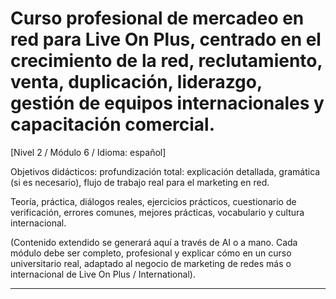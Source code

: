# Curso profesional de mercadeo en red para Live On Plus, centrado en el crecimiento de la red, reclutamiento, venta, duplicación, liderazgo, gestión de equipos internacionales y capacitación comercial.


[Nivel 2 / Módulo 6 / Idioma: español]

Objetivos didácticos: profundización total: explicación detallada, gramática (si es necesario), flujo de trabajo real para el marketing en red.

Teoría, práctica, diálogos reales, ejercicios prácticos, cuestionario de verificación, errores comunes, mejores prácticas, vocabulario y cultura internacional.


(Contenido extendido se generará aquí a través de AI o a mano. Cada módulo debe ser completo, profesional y explicar cómo en un curso universitario real, adaptado al negocio de marketing de redes más o internacional de Live On Plus / International).

---